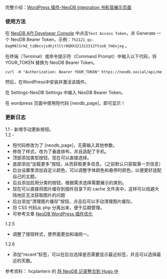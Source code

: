 完整介绍：[WordPress 插件-NeoDB Integration 书影音展示页面](https://anotherdayu.com/2024/6322/)

### 使用方法
在 [NeoDB API Developer Console](https://neodb.social/developer/) 中点击`Test Access Token`，并 Generate 一个 NeoDB Bearer Token，示例：`Th2121_qs-8agMAlSrkE_tzBbcvjsdkjtlCtr9QHX321312312Ytzo8_YmOxjxg` 。

在终端（Terminal）或命令提示符（Command Prompt）中输入以下代码，将 YOUR_TOKEN 替换为 NeoDB Bearer Token。

```
curl -H "Authorization: Bearer YOUR_TOKEN" https://neodb.social/api/me
```

然后，在WordPress中安装并激活该插件。  

在 Settings-NeoDB Settings 中输入 NeoDB Bearer Token。  

在 wordpress 页面中使用短代码 [neodb_page]，即可显示！

### 更新日志
1.1 - 新增手动更新按钮。   
1.2 -   
* 短代码修改为了 [neodb_page]，无需输入其他参数。
* 修改了样式，改为了垂直排布，并且适配了手机。
* 顶部添加类型按钮，现在可以直接选择。
* 底部添加“加载更多”按钮，从而获取更多信息。（之前默认只获取第一页信息）
* 后台设置里添加自定义颜色，可以调整字体颜色和悬停时颜色，以便更好适配自己的主题。
* 后台添加启用分类的按钮，根据需求选择需要展示的类别。
* 现在可以直接将图片缓存到插件目录下的 cache 文件夹中，这样可以规避大陆地区无法获取图片的问题
* 后台添加“清理图片缓存”按钮，点击后可以手动清理图片缓存。
* 将 CSS 代码从 php 分离出来，便于后期管理。
* 可参考文章 [NeoDB WordPress 插件优化](https://veryjack.com/technique/neodb-wordpress-plugin/)

1.2.5
* 调整了按钮样式，使界面更加和谐统一。

1.2.6
* 添加“recent”标签，可以在后台选择是否需要显示最近标签，并且可以选择最近的天数。


参考资料：
hcplantern 的 [将 NeoDB 记录整合到 Hugo 中](https://hcplantern.top/posts/neodb-in-hugo/) 


